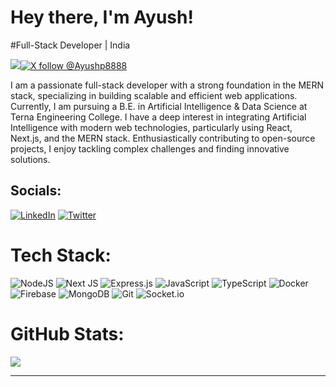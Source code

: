 # Hey there, I'm Ayush!
#Full-Stack Developer | India

[![](https://visitcount.itsvg.in/api?id=AyushPawshe08&icon=0&color=0)](https://visitcount.itsvg.in)[![X follow @Ayushp8888](https://img.shields.io/badge/X-black.svg?logo=X&logoColor=white)](https://x.com/Ayushp8888) 


I am a passionate full-stack developer with a strong foundation in the MERN stack, specializing in building scalable and efficient web applications. Currently, I am pursuing a B.E. in Artificial Intelligence & Data Science at Terna Engineering College. I have a deep interest in integrating Artificial Intelligence with modern web technologies, particularly using React, Next.js, and the MERN stack. Enthusiastically contributing to open-source projects, I enjoy tackling complex challenges and finding innovative solutions.


## Socials:
[![LinkedIn](https://img.shields.io/badge/LinkedIn-%230077B5.svg?logo=linkedin&logoColor=white)](https://www.linkedin.com/in/ayush-pawshe-aa3a74251/) [![Twitter](https://img.shields.io/badge/X-black.svg?logo=X&logoColor=white)](https://x.com/Ayushp8888) 

# Tech Stack:
![NodeJS](https://img.shields.io/badge/node.js-6DA55F?style=for-the-badge&logo=node.js&logoColor=white) ![Next JS](https://img.shields.io/badge/Next-black?style=for-the-badge&logo=next.js&logoColor=white) ![Express.js](https://img.shields.io/badge/express.js-%23404d59.svg?style=for-the-badge&logo=express&logoColor=%2361DAFB) ![JavaScript](https://img.shields.io/badge/javascript-%23323330.svg?style=for-the-badge&logo=javascript&logoColor=%23F7DF1E) ![TypeScript](https://img.shields.io/badge/typescript-%23007ACC.svg?style=for-the-badge&logo=typescript&logoColor=white) ![Docker](https://img.shields.io/badge/docker-%230db7ed.svg?style=for-the-badge&logo=docker&logoColor=white) ![Firebase](https://img.shields.io/badge/firebase-%23039BE5.svg?style=for-the-badge&logo=firebase) ![MongoDB](https://img.shields.io/badge/MongoDB-%234ea94b.svg?style=for-the-badge&logo=mongodb&logoColor=white) ![Git](https://img.shields.io/badge/git-%23F05033.svg?style=for-the-badge&logo=git&logoColor=white) ![Socket.io](https://img.shields.io/badge/Socket.io-black?style=for-the-badge&logo=socket.io&badgeColor=010101)
# GitHub Stats:
![](https://github-readme-stats.vercel.app/api/top-langs/?username=AyushPawshe08&theme=dark&hide_border=false&layout=compact)


---

